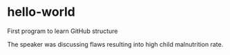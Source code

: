 # hello-world
First program to learn GitHub structure

The speaker was discussing flaws resulting into high child malnutrition rate.

